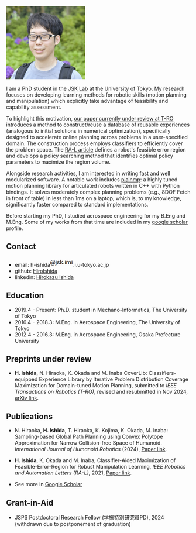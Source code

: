 <img src="/asset/profile.jpg" alt="photo" height="200">

I am a PhD student in the [JSK Lab](http://www.jsk.t.u-tokyo.ac.jp/) at the University of Tokyo. My research focuses on developing learning methods for robotic skills (motion planning and manipulation) which explicitly take advantage of feasibility and capability assessment.

To highlight this motivation, [our paper currently under review at T-RO](https://arxiv.org/abs/2405.02968) introduces a method to construct/reuse a database of reusable experiences (analogous to initial solutions in numerical optimization), specifically designed to accelerate online planning across problems in a user-specified domain. The construction process employs classifiers to efficiently cover the problem space. The [RA-L article](https://ieeexplore.ieee.org/document/9406349) defines a robot's feasible error region and develops a policy searching method that identifies optimal policy parameters to maximize the region volume.

Alongside research activities, I am interested in writing fast and well modularized software. A notable work includes [plainmp](https://github.com/HiroIshida/plainmp): a highly tuned motion planning library for articulated robots written in C++ with Python bindings. It solves moderately complex planning problems (e.g., 8DOF Fetch in front of table) in less than 1ms on a laptop, which is, to my knowledge, significantly faster compared to standard implementations.

Before starting my PhD, I studied aerospace engineering for my B.Eng and M.Eng. Some of my works from that time are included in my [google scholar](https://scholar.google.com/citations?user=aw4sCFsAAAAJ&hl=ja&oi=ao) profile.

## Contact
- email: h-ishida<img src="/asset/email.png" alt="email" height="25">.i.u-tokyo.ac.jp
- github: [HiroIshida](https://github.com/HiroIshida)
- linkedin: [Hirokazu Ishida](https://www.linkedin.com/in/hirokazu-i-209330155)


## Education
- 2019.4 - Present: Ph.D. student in Mechano-Informatics, The University of Tokyo
- 2016.4 - 2018.3: M.Eng. in Aerospace Engineering, The University of Tokyo
- 2012.4 - 2016.3: M.Eng. in Aerospace Engineering, Osaka Prefecture University

## Preprints under review
- <span id="coverlib"> **H. Ishida**, N. Hiraoka, K. Okada and M. Inaba CoverLib: Classifiers-equipped Experience Library by Iterative Problem Distribution Coverage Maximization for Domain-tuned Motion Planning, submitted to *IEEE Transactions on Robotics (T-RO)*, revised and resubmitted in Nov 2024, [arXiv link](https://arxiv.org/abs/2405.02968).

## Publications
- N. Hiraoka, **H. Ishida**, T. Hiraoka, K. Kojima, K. Okada, M. Inaba: Sampling-based Global Path Planning using Convex Polytope Approximation for Narrow Collision-free Space of Humanoid. *International Journal of Humanoid Robotics* (2024), [Paper link](https://www.worldscientific.com/doi/abs/10.1142/S0219843624500051).

- <span id="fer"> **H. Ishida**, K. Okada and M. Inaba, Classifier-Aided Maximization of Feasible-Error-Region for Robust Manipulation Learning, *IEEE Robotics and Automation Letters (RA-L)*, 2021, [Paper link](https://ieeexplore.ieee.org/abstract/document/9406349).

- See more in [Google Scholar](https://scholar.google.com/citations?user=aw4sCFsAAAAJ&hl=ja&oi=ao)

## Grant-in-Aid
- JSPS Postdoctoral Research Fellow (学振特別研究員PD), 2024  (withdrawn due to postponement of graduation)
